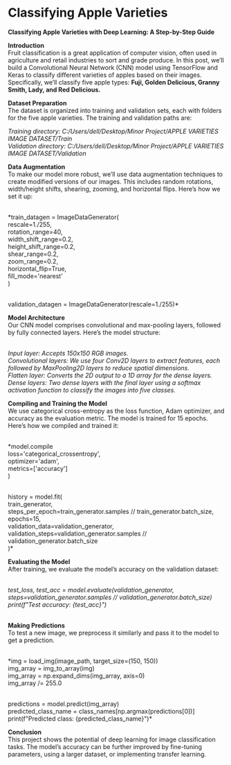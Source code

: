 # Classifying Apple Varieties

**Classifying Apple Varieties with Deep Learning: A Step-by-Step Guide**

**Introduction**<br>
Fruit classification is a great application of computer vision, often used in agriculture and retail industries to sort and grade produce. In this post, we’ll build a Convolutional Neural Network (CNN) model using TensorFlow and Keras to classify different varieties of apples based on their images. Specifically, we’ll classify five apple types: **Fuji, Golden Delicious, Granny Smith, Lady, and Red Delicious.**

**Dataset Preparation**<br>
The dataset is organized into training and validation sets, each with folders for the five apple varieties. The training and validation paths are:<br>

*Training directory: C:/Users/dell/Desktop/Minor Project/APPLE VARIETIES IMAGE DATASET/Train<br>
Validation directory: C:/Users/dell/Desktop/Minor Project/APPLE VARIETIES IMAGE DATASET/Validation*<br>

**Data Augmentation**<br>
To make our model more robust, we’ll use data augmentation techniques to create modified versions of our images. This includes random rotations, width/height shifts, shearing, zooming, and horizontal flips. Here’s how we set it up:<br><br>

*train_datagen = ImageDataGenerator(<br>
    rescale=1./255,<br>
    rotation_range=40,<br>
    width_shift_range=0.2,<br>
    height_shift_range=0.2,<br>
    shear_range=0.2,<br>
    zoom_range=0.2,<br>
    horizontal_flip=True,<br>
    fill_mode='nearest'<br>
)<br><br>

validation_datagen = ImageDataGenerator(rescale=1./255)*<br>

**Model Architecture**<br>
Our CNN model comprises convolutional and max-pooling layers, followed by fully connected layers. Here’s the model structure:<br><br>

*Input layer: Accepts 150x150 RGB images.<br>
Convolutional layers: We use four Conv2D layers to extract features, each followed by MaxPooling2D layers to reduce spatial dimensions.<br>
Flatten layer: Converts the 2D output to a 1D array for the dense layers.<br>
Dense layers: Two dense layers with the final layer using a softmax activation function to classify the images into five classes.*<br>

**Compiling and Training the Model**<br>
We use categorical cross-entropy as the loss function, Adam optimizer, and accuracy as the evaluation metric. The model is trained for 15 epochs. Here’s how we compiled and trained it:<br><br>

*model.compile<br>
    loss='categorical_crossentropy',<br>
    optimizer='adam',<br>
    metrics=['accuracy']<br>
)<br><br>

history = model.fit(<br>
    train_generator,<br>
    steps_per_epoch=train_generator.samples // train_generator.batch_size,<br>
    epochs=15,<br>
    validation_data=validation_generator,<br>
    validation_steps=validation_generator.samples // validation_generator.batch_size<br>
)*<br>

**Evaluating the Model**<br>
After training, we evaluate the model’s accuracy on the validation dataset:<br><br>

*test_loss, test_acc = model.evaluate(validation_generator, steps=validation_generator.samples // validation_generator.batch_size)<br>
print(f"Test accuracy: {test_acc}")*<br><br>

**Making Predictions**<br>
To test a new image, we preprocess it similarly and pass it to the model to get a prediction.<br><br>

*img = load_img(image_path, target_size=(150, 150))<br>
img_array = img_to_array(img)<br>
img_array = np.expand_dims(img_array, axis=0)<br>
img_array /= 255.0<br><br>

predictions = model.predict(img_array)<br>
predicted_class_name = class_names[np.argmax(predictions[0])]<br>
print(f"Predicted class: {predicted_class_name}")*<br>

**Conclusion**<br>
This project shows the potential of deep learning for image classification tasks. The model’s accuracy can be further improved by fine-tuning parameters, using a larger dataset, or implementing transfer learning.
